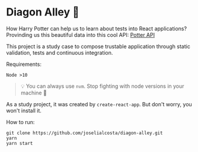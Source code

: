 # Diagon Alley 🧹

How Harry Potter can help us to learn about tests into React applications? Provinding us this beautiful data into this cool API: [Potter API](https://www.potterapi.com/)

This project is a study case to compose trustable application through static validation, tests and continuous integration.

Requirements:

```Node >10```
> :bulb: You can always use `nvm`. Stop fighting with node versions in your machine :sunflower:

As a study project, it was created by `create-react-app`. But don't worry, you won't install it.

How to run:
```
git clone https://github.com/joselialcosta/diagon-alley.git
yarn 
yarn start
```


